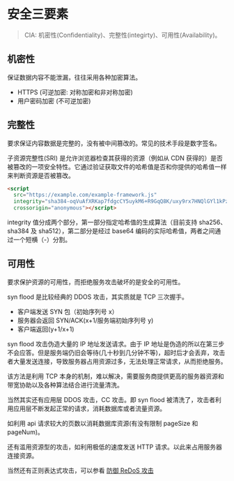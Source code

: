 # 安全三要素

> CIA: 机密性(Confidentiality)、完整性(integirty)、可用性(Availability)。

## 机密性

保证数据内容不能泄漏，往往采用各种加密算法。

- HTTPS (可逆加密: 对称加密和非对称加密)
- 用户密码加密 (不可逆加密)


## 完整性

要求保证内容数据是完整的，没有被中间篡改的。常见的技术手段是数字签名。

子资源完整性(SRI) 是允许浏览器检查其获得的资源（例如从 CDN 获得的）是否被篡改的一项安全特性。它通过验证获取文件的哈希值是否和你提供的哈希值一样来判断资源是否被篡改。

```html
<script 
  src="https://example.com/example-framework.js"
  integrity="sha384-oqVuAfXRKap7fdgcCY5uykM6+R9GqQ8K/uxy9rx7HNQlGYl1kPzQho1wx4JwY8wC"
  crossorigin="anonymous"></script>
```

integrity 值分成两个部分，第一部分指定哈希值的生成算法（目前支持 sha256、sha384 及 sha512），第二部分是经过 base64 编码的实际哈希值，两者之间通过一个短横（-）分割。


## 可用性

要求保护资源的可用性，而拒绝服务攻击破坏的是安全的可用性。

syn flood 是比较经典的 DDOS 攻击，其实质就是 TCP 三次握手。

- 客户端发送 SYN 包（初始序列号 x）
- 服务器会返回 SYN/ACK(x+1/服务端初始序列号 y)
- 客户端返回(y+1/x+1) 

syn flood 攻击伪造大量的 IP 地址发送请求。由于 IP 地址是伪造的所以在第三步不会应答。但是服务端仍旧会等待(几十秒到几分钟不等)，超时后才会丢弃，攻击者大量发送连接，导致服务器占用资源过多，无法处理正常请求，从而拒绝服务。

该方法是利用 TCP 本身的机制，难以解决，需要服务商提供更高的服务器资源和带宽协助以及各种算法结合进行流量清洗。

当然其实还有应用层 DDOS 攻击，CC 攻击。即 syn flood 被清洗了，攻击者利用应用层不断发起正常的请求，消耗数据库或者流量资源。

如利用 api 请求较大的页数以消耗数据库资源(有没有限制 pageSize 和 pageNum)。

还有滥用资源型的攻击，如利用极低的速度发送 HTTP 请求。以此来占用服务器连接资源。

当然还有正则表达式攻击，可以参看 [防御 ReDoS 攻击](./regexploit) 